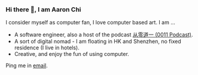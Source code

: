 ### Hi there 👋, I am Aaron Chi

I consider myself as computer fan, I love computer based art. I am ...

- A software engineer, also a host of the podcast [从零道一 (0011 Podcast)](https://0011.one).
- A sort of digital nomad - I am floating in HK and Shenzhen, no fixed residence (I live in hotels).
- Creative, and enjoy the fun of using computer.

Ping me in [email](mailto:contractswif@hotmail.com).
